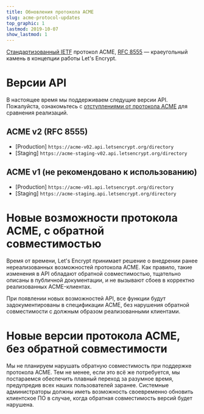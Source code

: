 ```yaml
---
title: Обновления протокола ACME
slug: acme-protocol-updates
top_graphic: 1
lastmod: 2019-10-07
show_lastmod: 1
---
```


[Стандартизованный IETF](https://letsencrypt.org/2019/03/11/acme-protocol-ietf-standard.html) протокол ACME, [RFC 8555](https://datatracker.ietf.org/doc/rfc8555/) — краеугольный камень в концепции работы Let's Encrypt.

# Версии API

В настоящее время мы поддерживаем следущие версии API. Пожалуйста, ознакомьтесь с [отступлениями от протокола ACME](https://github.com/letsencrypt/boulder/blob/master/docs/acme-divergences.md) для сравнения реализаций.

## ACME v2 (RFC 8555)

* [Production] `https://acme-v02.api.letsencrypt.org/directory`
* [Staging] `https://acme-staging-v02.api.letsencrypt.org/directory`

## ACME v1 (не рекомендовано к использованию)

* [Production] `https://acme-v01.api.letsencrypt.org/directory`
* [Staging] `https://acme-staging.api.letsencrypt.org/directory`

# Новые возможности протокола ACME, с обратной совместимостью

Время от времени, Let's Encrypt принимает решение о внедрении ранее нереализованных возможностей протокола ACME. Как правило, такие изменения в API обладают обратной совместимостью, тщательно описаны в публичной документации, и не вызывают сбоев в корректно реализованных ACME-клиентах.

При появлении новых возможностей API, все функции будут задокументированы в спецификации ACME, без нарушения обратной совместимости с должным образом реализованными клиентами.

# Новые версии протокола ACME, без обратной совместимости

Мы не планируем нарушать обратную совместимость при поддержке протокола ACME. Тем не менее, если это всё же потребуется, мы постараемся обеспечить плавный переход за разумное время, предупредив всех наших пользователей заранее. Системные администраторы должны иметь возможность своевременно обновить клиентское ПО в случае, когда обратная совместимость версий будет нарушена.
